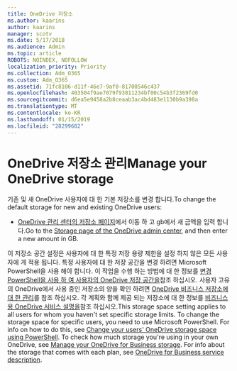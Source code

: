 ```yaml
---
title: OneDrive 저장소
ms.author: kaarins
author: kaarins
manager: scotv
ms.date: 5/17/2018
ms.audience: Admin
ms.topic: article
ROBOTS: NOINDEX, NOFOLLOW
localization_priority: Priority
ms.collection: Adm_O365
ms.custom: Adm_O365
ms.assetid: 71fc8106-d11f-46e7-9af0-81708546c437
ms.openlocfilehash: 403504f9ae7079f93811234bf00c54b3f2369fd0
ms.sourcegitcommit: d6ea5e9458a2b8ceaab3ac4bd483e1130b9a398a
ms.translationtype: MT
ms.contentlocale: ko-KR
ms.lasthandoff: 01/15/2019
ms.locfileid: "28299682"
---
```

# <a name="manage-your-onedrive-storage"></a><span data-ttu-id="53e67-102">OneDrive 저장소 관리</span><span class="sxs-lookup"><span data-stu-id="53e67-102">Manage your OneDrive storage</span></span>

<span data-ttu-id="53e67-103">기존 및 새 OneDrive 사용자에 대 한 기본 저장소를 변경 합니다.</span><span class="sxs-lookup"><span data-stu-id="53e67-103">To change the default storage for new and existing OneDrive users:</span></span>
  
- <span data-ttu-id="53e67-104">[OneDrive 관리 센터의 저장소 페이지](https://admin.onedrive.com/?v=StorageSettings)에서 이동 하 고 gb에서 새 금액을 입력 합니다.</span><span class="sxs-lookup"><span data-stu-id="53e67-104">Go to the [Storage page of the OneDrive admin center](https://admin.onedrive.com/?v=StorageSettings), and then enter a new amount in GB.</span></span>
    
<span data-ttu-id="53e67-p101">이 저장소 공간 설정은 사용자에 대 한 특정 저장 용량 제한을 설정 하지 않은 모든 사용자에 게 적용 됩니다. 특정 사용자에 대 한 저장 공간을 변경 하려면 Microsoft PowerShell을 사용 해야 합니다. 이 작업을 수행 하는 방법에 대 한 정보를 [변경 PowerShell을 사용 하 여 사용자의 OneDrive 저장 공간을](https://go.microsoft.com/fwlink/?linkid=866402)참조 하십시오. 사용자 고유의 OneDrive에서 사용 중인 저장소의 양을 확인 하려면 [OneDrive 비즈니스 저장소에 대 한 관리](https://go.microsoft.com/fwlink/?linkid=866429)를 참조 하십시오. 각 계획와 함께 제공 되는 저장소에 대 한 정보를 [비즈니스용 OneDrive 서비스 설명을](https://go.microsoft.com/fwlink/p/?LinkID=826071)참조 하십시오.</span><span class="sxs-lookup"><span data-stu-id="53e67-p101">This storage space setting applies to all users for whom you haven't set specific storage limits. To change the storage space for specific users, you need to use Microsoft PowerShell. For info on how to do this, see [Change your users' OneDrive storage space using PowerShell](https://go.microsoft.com/fwlink/?linkid=866402). To check how much storage you're using in your own OneDrive, see [Manage your OneDrive for Business storage](https://go.microsoft.com/fwlink/?linkid=866429). For info about the storage that comes with each plan, see [OneDrive for Business service description](https://go.microsoft.com/fwlink/p/?LinkID=826071).</span></span>
  

